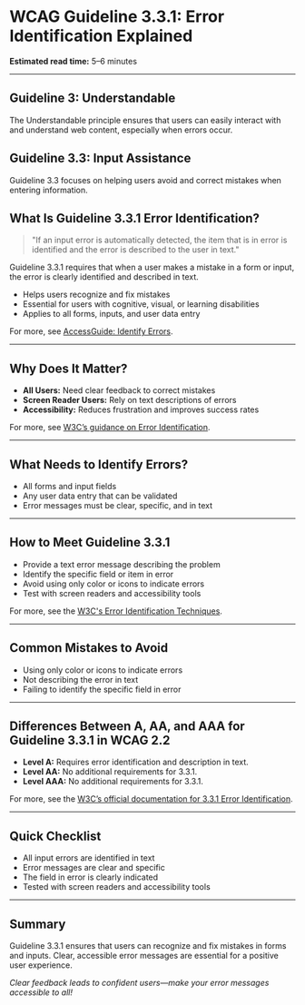 <!--
title: 3.3.1 - Error Identification
series: Making the Web Accessible for All
description: A practical guide to WCAG Guideline 3.3.1 (Error Identification)—what it means, why it matters, and how to help users recognize and fix mistakes in forms and inputs.
keywords: wcag 3.3.1, error identification, accessibility, web standards, form validation, user experience
image: WCAG-Series-3.3.1.png
imageAlt: Blue text on yellow background saying, "Web Content Accessibiilty Guiedlines (WCAG) 3.3.1 Explained, Error Identification"
status: published
date: 2025-07-03
excerpt: This guideline ensures errors are clearly identified and described to users.
previous: /wcag/WCAG-Guideline-3-2-6-Consistent-Help-Explained, Guideline 3.2.6 - Consistent Help
next: /wcag/WCAG-Guideline-3-3-2-Labels-or-Instructions-Explained, Guideline 3.3.2 - Labels or Instructions
-->

# **WCAG Guideline 3.3.1: Error Identification Explained**

**Estimated read time:** 5–6 minutes

---

## **Guideline 3: Understandable**

The Understandable principle ensures that users can easily interact with and understand web content, especially when errors occur.

## **Guideline 3.3: Input Assistance**

Guideline 3.3 focuses on helping users avoid and correct mistakes when entering information.

## **What Is Guideline 3.3.1 Error Identification?**

> "If an input error is automatically detected, the item that is in error is identified and the error is described to the user in text."

Guideline 3.3.1 requires that when a user makes a mistake in a form or input, the error is clearly identified and described in text.

- Helps users recognize and fix mistakes
- Essential for users with cognitive, visual, or learning disabilities
- Applies to all forms, inputs, and user data entry

For more, see [AccessGuide: Identify Errors](https://www.accessguide.io/guide/identify-errors).

---

## **Why Does It Matter?**

- **All Users:** Need clear feedback to correct mistakes
- **Screen Reader Users:** Rely on text descriptions of errors
- **Accessibility:** Reduces frustration and improves success rates

For more, see [W3C’s guidance on Error Identification](https://www.w3.org/WAI/WCAG22/Understanding/error-identification.html).

---

## **What Needs to Identify Errors?**

- All forms and input fields
- Any user data entry that can be validated
- Error messages must be clear, specific, and in text

---

## **How to Meet Guideline 3.3.1**

- Provide a text error message describing the problem
- Identify the specific field or item in error
- Avoid using only color or icons to indicate errors
- Test with screen readers and accessibility tools

For more, see the [W3C's Error Identification Techniques](https://www.w3.org/WAI/WCAG22/Techniques/general/G83).

---

## **Common Mistakes to Avoid**

- Using only color or icons to indicate errors
- Not describing the error in text
- Failing to identify the specific field in error

---

## **Differences Between A, AA, and AAA for Guideline 3.3.1 in WCAG 2.2**

- **Level A:** Requires error identification and description in text.
- **Level AA:** No additional requirements for 3.3.1.
- **Level AAA:** No additional requirements for 3.3.1.

For more, see the [W3C’s official documentation for 3.3.1 Error Identification](https://www.w3.org/WAI/WCAG22/Understanding/error-identification.html).

---

## **Quick Checklist**

- All input errors are identified in text
- Error messages are clear and specific
- The field in error is clearly indicated
- Tested with screen readers and accessibility tools

---

## **Summary**

Guideline 3.3.1 ensures that users can recognize and fix mistakes in forms and inputs. Clear, accessible error messages are essential for a positive user experience.


*Clear feedback leads to confident users—make your error messages accessible to all!* 
